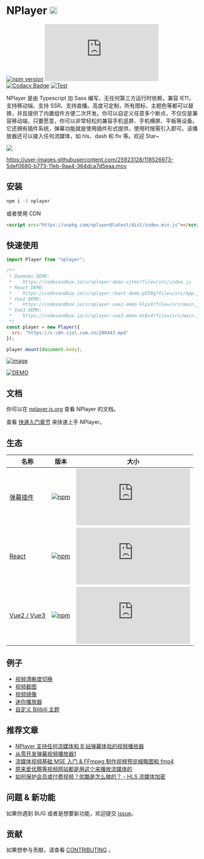 # NPlayer <img width="20" height="20" src="website/static/img/logo.svg" />

[![npm version](https://img.shields.io/npm/v/nplayer?logo=npm)](https://github.com/woopen/nplayer) 
[![gzip size](https://badge-size.herokuapp.com/woopen/nplayer/main/packages/nplayer/dist/index.min.js?compression=gzip)](https:/unpkg.com/nplayer/dist/index.min.js) 
[![Codacy Badge](https://app.codacy.com/project/badge/Grade/08e3f1086b5748aaa745ca655ecd1c6a)](https://www.codacy.com/gh/woopen/nplayer/dashboard?utm_source=github.com&amp;utm_medium=referral&amp;utm_content=woopen/nplayer&amp;utm_campaign=Badge_Grade) 
[![Test](https://github.com/woopen/nplayer/actions/workflows/test.yml/badge.svg?branch=main)](https://github.com/woopen/nplayer/actions/workflows/test.yml) 

NPlayer 是由 Typescript 加 Sass 编写，无任何第三方运行时依赖，兼容 IE11，支持移动端、支持 SSR、支持直播。高度可定制，所有图标、主题色等都可以替换，并且提供了内置组件方便二次开发。你可以自定义任意多个断点，不仅仅是兼容移动端，只要愿意，你可以非常轻松的兼容手机竖屏、手机横屏、平板等设备。它还拥有插件系统，弹幕功能就是使用插件形式提供，使用时按需引入即可。该播放器还可以接入任何流媒体，如 hls、dash 和 flv 等。欢迎 Star~

![](website/static/img/preview.jpg)

https://user-images.githubusercontent.com/25923128/118526973-5def0680-b773-11eb-9aa4-364dca7d5eaa.mov

## 安装

```bash
npm i -S nplayer
```

或者使用 CDN

```html
<script src="https://unpkg.com/nplayer@latest/dist/index.min.js"></script>
```

## 快速使用

```js
import Player from "nplayer";

/**
 * Danmaku DEMO:
 *    https://codesandbox.io/s/nplayer-demo-ujtms?file=/src/index.js
 * React DEMO:
 *    https://codesandbox.io/s/nplayer-react-demo-p558g?file=/src/App.js
 * Vue2 DEMO:
 *    https://codesandbox.io/s/nplayer-vue2-demo-9lps9?file=/src/main.js
 * Vue3 DEMO:
 *    https://codesandbox.io/s/nplayer-vue3-demo-mt8s4?file=/src/main.js
 */
const player = new Player({
  src: "https://v-cdn.zjol.com.cn/280443.mp4"
});

player.mount(document.body);
```

[![image](https://user-images.githubusercontent.com/25923128/115495970-4d925b80-a29b-11eb-9735-97c57bea23cc.png)](https://codesandbox.io/s/ancient-sky-ujtms?file=/src/index.js)

[![DEMO](https://codesandbox.io/static/img/play-codesandbox.svg)](https://codesandbox.io/s/ancient-sky-ujtms?file=/src/index.js)

## 文档

你可以在 [nplayer.js.org](http://nplayer.js.org) 查看 NPlayer 的文档。

查看 [快速入门章节](http://nplayer.js.org/docs/) 来快速上手 NPlayer。

## 生态

| 名称 | 版本 | 大小 |
| --- | --- | --- |
| [弹幕插件](https://nplayer.js.org/docs/ecosystem/danmaku) | [![npm](https://img.shields.io/npm/v/@nplayer/danmaku?logo=npm)](https://nplayer.js.org/docs/ecosystem/danmaku) | [![gzip size](https://badge-size.herokuapp.com/woopen/nplayer/main/packages/nplayer-danmaku/dist/index.min.js?compression=gzip)](https:/unpkg.com/@nplayer/danmaku/dist/index.min.js)
| [React](https://nplayer.js.org/docs/ecosystem/react) | [![npm](https://img.shields.io/npm/v/@nplayer/react?logo=npm)](https://nplayer.js.org/docs/ecosystem/react) | [![gzip size](https://badge-size.herokuapp.com/woopen/nplayer/main/packages/nplayer-react/dist/index.min.js?compression=gzip)](https:/unpkg.com/@nplayer/react/dist/index.min.js)
| [Vue2 / Vue3](https://nplayer.js.org/docs/ecosystem/vue) | [![npm](https://img.shields.io/npm/v/@nplayer/vue?logo=npm)](https://nplayer.js.org/docs/ecosystem/vue) | [![gzip size](https://badge-size.herokuapp.com/woopen/nplayer/main/packages/nplayer-vue/dist/index.min.js?compression=gzip)](https:/unpkg.com/@nplayer/vue/dist/index.min.js)

## 例子

- [视频清晰度切换](https://nplayer.js.org/docs/examples/quantity-switch)
- [视频截图](https://nplayer.js.org/docs/examples/screenshot)
- [视频镜像](https://nplayer.js.org/docs/examples/mirroring)
- [迷你播放器](https://nplayer.js.org/docs/examples/mini)
- [自定义 Bilibili 主题](https://nplayer.js.org/docs/examples/bilibili-theme)

## 推荐文章

- [NPlayer 支持任何流媒体和 B 站弹幕体验的视频播放器](https://juejin.cn/post/6953803485636722702)
- [从零开发弹幕视频播放器1](https://juejin.cn/post/6953429334937829384)
- [流媒体视频基础 MSE 入门 & FFmpeg 制作视频预览缩略图和 fmp4](https://juejin.cn/post/6953777965838630926)
- [原来爱优腾等视频网站都是用这个来播放流媒体的](https://juejin.cn/post/6954761121727250439)
- [如何保护会员或付费视频？优酷是怎么做的？ - HLS 流媒体加密](https://juejin.cn/post/6955287754670342174)

## 问题 & 新功能

如果你遇到 BUG 或者是想要新功能，欢迎提交 [issue](https://github.com/woopen/nplayer/issues/new/choose)。

## 贡献

如果想参与贡献，请查看 [CONTRIBUTING](https://github.com/woopen/nplayer/blob/main/CONTRIBUTING.md) 。
